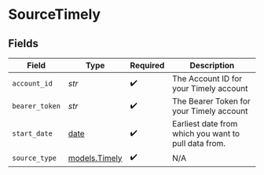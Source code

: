 # SourceTimely


## Fields

| Field                                                                | Type                                                                 | Required                                                             | Description                                                          |
| -------------------------------------------------------------------- | -------------------------------------------------------------------- | -------------------------------------------------------------------- | -------------------------------------------------------------------- |
| `account_id`                                                         | *str*                                                                | :heavy_check_mark:                                                   | The Account ID for your Timely account                               |
| `bearer_token`                                                       | *str*                                                                | :heavy_check_mark:                                                   | The Bearer Token for your Timely account                             |
| `start_date`                                                         | [date](https://docs.python.org/3/library/datetime.html#date-objects) | :heavy_check_mark:                                                   | Earliest date from which you want to pull data from.                 |
| `source_type`                                                        | [models.Timely](../models/timely.md)                                 | :heavy_check_mark:                                                   | N/A                                                                  |